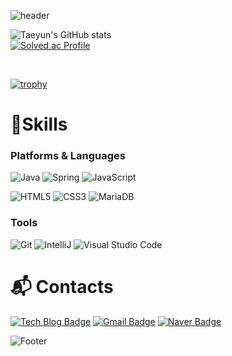 ![header](https://capsule-render.vercel.app/api?type=waving&color=random&height=180&section=header&text=hi👋&fontSize=80)  

![Taeyun's GitHub stats](https://github-readme-stats.vercel.app/api?username=lala9663&show_icons=true&theme=cobalt)
<br> 
[![Solved.ac Profile](http://mazassumnida.wtf/api/v2/generate_badge?boj=lala9663)](https://solved.ac/lala9663/)
<!-- ![mazandi profile](http://mazandi.herokuapp.com/api?handle=lala9663&theme=dark)-->
<br>
<!--[![Top Langs](https://github-readme-stats.vercel.app/api/top-langs/?username=lala9663&layout=compact)](https://github.com/lala9663/github-readme-stats)-->

<!--[](./profile-3d-contrib/profile-gitblock.svg) -->

<!-- [![willianrod's wakatime stats](https://github-readme-stats.vercel.app/api/wakatime?username=lala9663)](https://github.com/lala9663/github-readme-stats) -->

[![trophy](https://github-profile-trophy.vercel.app/?username=lala9663)](https://github.com/ryo-ma/github-profile-trophy) 

<!--START_SECTION:waka-->
<!--END_SECTION:waka-->


# 💪Skills
### Platforms & Languages
![Java](https://img.shields.io/badge/Java-007396.svg?&style=for-the-badge&logo=Java&logoColor=white)
![Spring](https://img.shields.io/badge/Spring-6DB33F.svg?&style=for-the-badge&logo=Spring&logoColor=white)
![JavaScript](https://img.shields.io/badge/JavaScript-F7DF1E.svg?&style=for-the-badge&logo=JavaScript&logoColor=white)

![HTML5](https://img.shields.io/badge/HTML5-E34F26.svg?&style=for-the-badge&logo=HTML5&logoColor=white)
![CSS3](https://img.shields.io/badge/CSS3-1572B6.svg?&style=for-the-badge&logo=CSS3&logoColor=white)
![MariaDB](https://img.shields.io/badge/MySQL-4479A1.svg?&style=for-the-badge&logo=MySQL&logoColor=white)

### Tools
![Git](https://img.shields.io/badge/Git-F05032.svg?&style=for-the-badge&logo=Git&logoColor=white)
![IntelliJ](https://img.shields.io/badge/IntelliJ_IDEA-000000.svg?style=for-the-badge&logo=intellij-idea&logoColor=white)
![Visual Studio Code](https://img.shields.io/badge/Visual%20Studio%20Code-007ACC.svg?&style=for-the-badge&logo=Visual%20Studio%20Code&logoColor=white)
  
 
# :mailbox_with_mail: Contacts
[![Tech Blog Badge](http://img.shields.io/badge/-Tech%20blog-black?style=flat-square&logo=github&link=https://lala9663.tistory.com/)](https://lala9663.tistory.com)
[![Gmail Badge](https://img.shields.io/badge/Gmail-d14836?style=flat-square&logo=Gmail&logoColor=white&link=mailto:lala96632040@gmail.com)](mailto:lala96632040@gmail.com)
[![Naver Badge](https://img.shields.io/badge/Naver-03C75A?style=flat-square&logo=Naver&logoColor=white&link=mailto:lala9663@naver.com)](mailto:lala9663@naver.com)


![Footer](https://capsule-render.vercel.app/api?type=waving&color=random&height=180&section=footer&text=bye👋&fontSize=80) 

<!--
**lala9663/lala9663** is a ✨ _special_ ✨ repository because its `README.md` (this file) appears on your GitHub profile.
![Anurag's GitHub stats](https://github-readme-stats.vercel.app/api?username=lala9663&show_icons=true&theme=cobalt)

Here are some ideas to get you started:

- 🔭 I’m currently working on ...
- 🌱 I’m currently learning ...
- 👯 I’m looking to collaborate on ...
- 🤔 I’m looking for help with ...
- 💬 Ask me about ...
- 📫 How to reach me: ...
- 😄 Pronouns: ...
- ⚡ Fun fact: ...
-->
